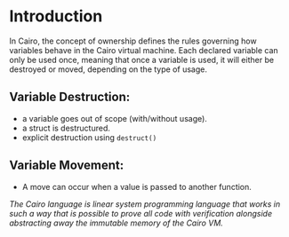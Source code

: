 # Introduction
In Cairo, the concept of ownership defines the rules governing how variables behave in the Cairo virtual machine. Each declared variable can only be used once, meaning that once a variable is used, it will either be destroyed or moved, depending on the type of usage.

## Variable Destruction:
   - a variable goes out of scope (with/without usage).
   - a struct is destructured.
   - explicit destruction using `destruct()`

## Variable Movement:
- A move can occur when a value is passed to another function.

 _The Cairo language is linear system programming language that works in such a way that is possible to prove all code with verification alongside abstracting away the immutable memory of the Cairo VM._